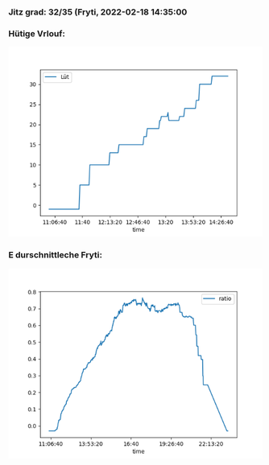 ### Jitz grad: 32/35 (Fryti, 2022-02-18 14:35:00

### Hütige Vrlouf:
![Graph](Today.png)

### E durschnittleche Fryti:
![Graph](Fryti.png)